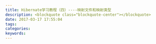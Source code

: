 ```yaml
---
title: Hibernate学习教程（四）----映射文件和映射类型
description: <blockquote class="blockquote-center"></blockquote>
date: 2017-03-17 17:55:04
tags:
categories:
keywords:
---
```

